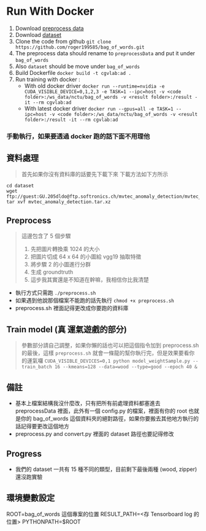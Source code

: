 # Run With Docker 

1. Download [preprocess data](https://drive.google.com/file/d/1nX0lq07XnB8w8OH09Nk616ZQK5nnrijp/view?usp=sharing)
2. Download [dataset](https://drive.google.com/file/d/1J752eYmySgCPJJ7HHAMy8KC9vkN_cxoa/view?usp=sharing)
2. Clone the code from github `git clone https://github.com/roger199585/bag_of_words.git`
3. The preprocess data should rename to `preprocessData` and put it under `bag_of_words`
4. Also `dataset` should be move under `bag_of_words`
5. Build Dockerfile `docker build -t cgvlab:ad .`
6. Run training with docker :
    - With old docker driver `docker run --runtime=nvidia -e CUDA_VISIBLE_DEVICE=0,1,2,3 -e TASK=1 --ipc=host -v <code folder>:/ws_data/nctu/bag_of_words -v <result folder>:/result -it --rm cgvlab:ad`
    - With latest docker driver `docker run --gpus=all -e TASK=1 --ipc=host -v <code folder>:/ws_data/nctu/bag_of_words -v <result folder>:/result -it --rm cgvlab:ad`



### 手動執行，如果要透過 docker 跑的話下面不用理他
## 資料處理
> 首先如果你沒有資料庫的話要先下載下來
> 下載方法如下方所示
```
cd dataset
wget ftp://guest:GU.205dldo@ftp.softronics.ch/mvtec_anomaly_detection/mvtec_anomaly_detection.tar.xz
tar xvf mvtec_anomaly_detection.tar.xz
```

## Preprocess
> 這邊包含了 5 個步驟
> 1. 先把圖片轉換乘 1024 的大小
> 2. 把圖片切成 64 x 64 的小圖給 vgg19 抽取特徵
> 3. 將步驟 2 的小圖進行分群
> 4. 生成 groundtruth
> 5. 這步我其實還是不知道在幹嘛，我相信你比我清楚
- 執行方式只需跑 `./preprocess.sh`
- 如果遇到他說那個檔案不能跑的話先執行 `chmod +x preprocess.sh`
- preprocess.sh 裡面記得更改成你要跑的資料庫

## Train model (真 運氣遊戲的部分)
> 參數部分請自己調整，如果你懶的話也可以把這個指令加到 preprocess.sh 的最後，這樣 `preprocess.sh` 就會一條龍的幫你執行完，但是效果要看你的運氣囉
`CUDA_VISIBLE_DEVICES=0,1 python model_weightSample.py --train_batch 16 --kmeans=128 --data=wood --type=good --epoch 40 &`

## 備註
- 基本上檔案結構我沒什麼改，只有把所有前處理資料都塞進去 preprocessData 裡面，此外有一個 config.py 的檔案，裡面有你的 root 也就是你的 bag_of_words 這個資料夾的絕對路徑，如果你要搬去其他地方執行的話記得要更改這個地方 
- preprocess.py and convert.py 裡面的 dataset 路徑也要記得修改

## Progress
- 我們的 dataset 一共有 15 種不同的類型，目前剩下最後兩種 (wood, zipper) 還沒跑實驗



## 環境變數設定
ROOT=bag_of_words 這個專案的位置
RESULT_PATH=<存 Tensorboard log 的位置>
PYTHONPATH=$ROOT
